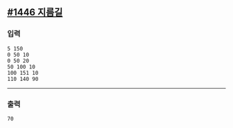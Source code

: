[#1446 지름길](https://www.acmicpc.net/problem/1446)
---

### 입력
```
5 150
0 50 10
0 50 20
50 100 10
100 151 10
110 140 90
```

---
### 출력
```
70
```